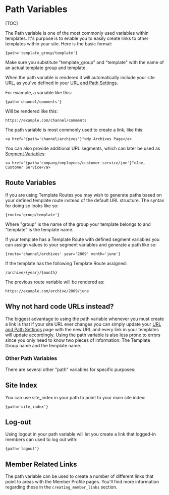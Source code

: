 <!--
    This source file is part of the open source project
    ExpressionEngine User Guide (https://github.com/ExpressionEngine/ExpressionEngine-User-Guide)

    @link      https://expressionengine.com/
    @copyright Copyright (c) 2003-2020, Packet Tide, LLC (https://www.packettide.com)
    @license   https://expressionengine.com/license Licensed under Apache License, Version 2.0
-->

# Path Variables

[TOC]

The Path variable is one of the most commonly used variables within templates. It's purpose is to enable you to easily create links to other templates within your site. Here is the basic format:

    {path='template_group/template'}

Make sure you substitute "template_group" and "template" with the name of an actual template group and template.

When the path variable is rendered it will automatically include your site URL, as you've defined in your [URL and Path Settings](control-panel/settings/urls.md).

For example, a variable like this:

    {path='channel/comments'}

Will be rendered like this:

    https://example.com/channel/comments

The path variable is most commonly used to create a link, like this:

    <a href="{path='channel/archives'}">My Archives Page</a>

You can also provide additional URL segments, which can later be used as [Segment Variables](templates/globals/url-segments.md):

    <a href="{path='company/employees/customer-service/joe'}">Joe, Customer Service</a>

## Route Variables

If you are using Template Routes you may wish to generate paths based on your defined template route instead of the default URL structure. The syntax for doing so looks like so:

    {route='group/template'}

Where "group" is the name of the group your template belongs to and "template" is the template name.

If your template has a Template Route with defined segment variables you can assign values to your segment variables and generate a path like so:

    {route='channel/archives' year='2009' month='june'}

If the template has the following Template Route assigned:

    /archive/{year}/{month}

The previous route variable will be rendered as:

    https://example.com/archive/2009/june

## Why not hard code URLs instead?

The biggest advantage to using the path variable whenever you must create a link is that if your site URL ever changes you can simply update your [URL and Path Settings](control-panel/settings/urls.md) page with the new URL and every link in your templates will update accordingly. Using the path variable is also less prone to errors since you only need to know two pieces of information: The Template Group name and the template name.

### Other Path Variables

There are several other "path" variables for specific purposes:

## Site Index

You can use site_index in your path to point to your main site index:

    {path='site_index'}

## Log-out

Using logout in your path variable will let you create a link that logged-in members can used to log out with:

    {path='logout'}

## Member Related Links

The path variable can be used to create a number of different links that point to areas with the Member Profile pages. You'll find more information regarding these in the `creating_member_links` section.
